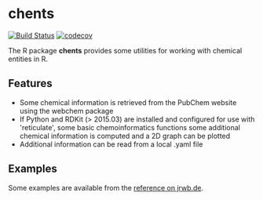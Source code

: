 # chents

[![Build Status](https://travis-ci.com/jranke/chents.svg?branch=main)](https://travis-ci.com/jranke/chents)
[![codecov](https://codecov.io/github/jranke/chents/branch/main/graphs/badge.svg)](https://codecov.io/github/jranke/chents) 

The R package **chents** provides some utilities for working with chemical 
entities in R.

## Features

- Some chemical information is retrieved from the PubChem website using the webchem 
package
- If Python and RDKit (> 2015.03) are installed and configured for use with
  'reticulate', some basic chemoinformatics functions some additional chemical
  information is computed and a 2D graph can be plotted
- Additional information can be read from a local .yaml file

## Examples

Some examples are available from the 
[reference on jrwb.de](http://pkgdown.jrwb.de/chents/reference).

